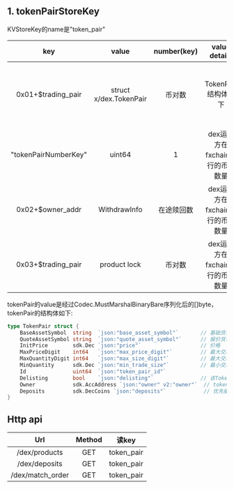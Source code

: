 ## 1. tokenPairStoreKey

KVStoreKey的name是"token_pair"

|       key                |          value           |   number(key) |    value details    | Value size |         Clean up         |      备注       |
| :----------------------: | :----------------------: | :----------: | :-----------------: | :--------: | :----------------------: | :-------------: |
|    0x01+$trading_pair   | struct x/dex.TokenPair    |   币对数      | TokenPair结构体如下 |    <1k     | 有接口删除上交易所的币对 | 存的交易币对的详细信息 |
| "tokenPairNumberKey"     |        uint64            |      1        |  dex运营方在fxchain发行的币对数量  |  <1k |                | 存的fxchain交易币对的数量 |
|     0x02+$owner_addr     |        WithdrawInfo      |  在途赎回数   |  dex运营方在fxchain发行的币对数量  |  <1k |                | 存的fxchain交易币对的数量 |
|     0x03+$trading_pair   |        product lock      |   币对数      |  dex运营方在fxchain发行的币对数量  |  <1k |                | 存的fxchain交易币对的数量 |

tokenPair的value是经过Codec.MustMarshalBinaryBare序列化后的[]byte，tokenPair的结构体如下:

```go
type TokenPair struct {
	BaseAssetSymbol  string  `json:"base_asset_symbol"`		  // 基础货币
	QuoteAssetSymbol string  `json:"quote_asset_symbol"`	  // 报价货币
	InitPrice        sdk.Dec `json:"price"`					  // 价格
	MaxPriceDigit    int64   `json:"max_price_digit"`	 	  // 最大交易价格的小数点位数
	MaxQuantityDigit int64   `json:"max_size_digit"`		  // 最大交易数量的小数点位数
	MinQuantity      sdk.Dec `json:"min_trade_size"`		  // 最小交易数量
	Id               uint64  `json:"token_pair_id"`
	Delisting        bool    `json:"delisting"` 		      // 该TokenPair是否处于提案下线中 delisting
	Owner            sdk.AccAddress `json:"owner" v2:"owner"`  // token的所有者
	Deposits		 sdk.DecCoins `json:"deposits"`            // 优先撮合成交金
}
```



## Http api

|       Url        | Method |       读key       |
| :--------------: | :----: | :--------------: |
| /dex/products    |  GET   | token_pair       |
| /dex/deposits    |  GET   | token_pair       |
| /dex/match_order |  GET   | token_pair       |


